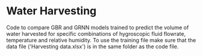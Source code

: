 # Water Harvesting
Code to compare GBR and GRNN models trained to predict the volume of water harvested for specific combinations of hygroscopic fluid flowrate, temperature and relative humidity.
To use the training file make sure that the data file ('Harvesting data.xlsx') is in the same folder as the code file.
